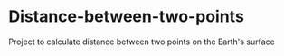 # Distance-between-two-points
Project to calculate distance between two points on the Earth's surface
